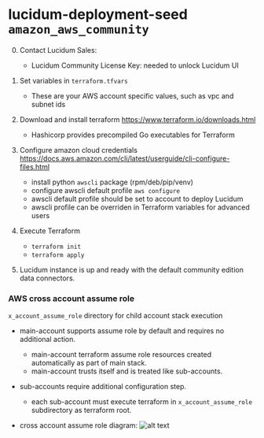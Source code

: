 # lucidum-deployment-seed `amazon_aws_community`


0. Contact Lucidum Sales:
   - Lucidum Community License Key: needed to unlock Lucidum UI

1. Set variables in `terraform.tfvars`
   - These are your AWS account specific values, such as vpc and subnet ids

2. Download and install terraform https://www.terraform.io/downloads.html
   - Hashicorp provides precompiled Go executables for Terraform

3. Configure amazon cloud credentials https://docs.aws.amazon.com/cli/latest/userguide/cli-configure-files.html
   - install python `awscli` package (rpm/deb/pip/venv)
   - configure awscli default profile `aws configure`
   - awscli default profile should be set to account to deploy Lucidum
   - awscli profile can be overriden in Terraform variables for advanced users

4. Execute Terraform
   - `terraform init`
   - `terraform apply`

5. Lucidum instance is up and ready with the default community edition data connectors.


### AWS cross account assume role

`x_account_assume_role` directory for child account stack execution

- main-account supports assume role by default and requires no additional action.
  * main-account terraform assume role resources created automatically as part of main stack.
  * main-account trusts itself and is treated like sub-accounts.

- sub-accounts require additional configuration step.
  * each sub-account must execute terraform in `x_account_assume_role` subdirectory as terraform root.

- cross account assume role diagram:
![alt text](https://github.com/LucidumInc/lucidum-deployment-seed/blob/master/assume-role.jpg?raw=true)
